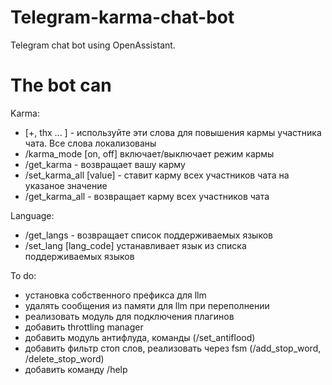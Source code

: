 # Telegram-karma-chat-bot

Telegram chat bot using OpenAssistant.

# The bot can

Karma:

- [+, thx ... ] - используйте эти слова для повышения кармы участника чата. Все слова локализованы
- /karma_mode [on, off] включает/выключает режим кармы
- /get_karma - возвращает вашу карму
- /set_karma_all [value] - ставит карму всех участников чата на указаное значение
- /get_karma_all - возвращает карму всех участников чата

Language:

- /get_langs - возвращает список поддерживаемых языков
- /set_lang [lang_code] устанавливает язык из списка поддерживаемых языков

To do:

- установка собственного префикса для llm
- удалять сообщения из памяти для llm при переполнении
- реализовать модуль для подключения плагинов
- добавить throttling manager
- добавить модуль антифлуда, команды (/set_antiflood)
- добавить фильтр стоп слов, реализовать через fsm (/add_stop_word, /delete_stop_word)
- добавить команду /help
